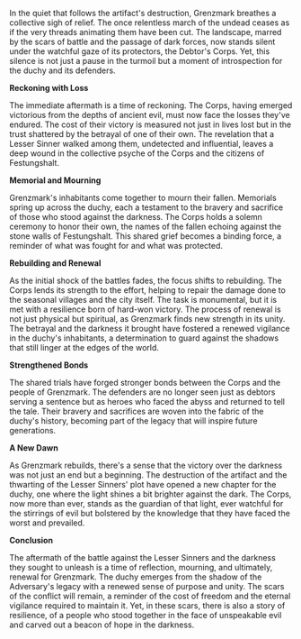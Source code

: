 In the quiet that follows the artifact's destruction, Grenzmark breathes a collective sigh of relief. The once relentless march of the undead ceases as if the very threads animating them have been cut. The landscape, marred by the scars of battle and the passage of dark forces, now stands silent under the watchful gaze of its protectors, the Debtor's Corps. Yet, this silence is not just a pause in the turmoil but a moment of introspection for the duchy and its defenders.

**Reckoning with Loss**

The immediate aftermath is a time of reckoning. The Corps, having emerged victorious from the depths of ancient evil, must now face the losses they've endured. The cost of their victory is measured not just in lives lost but in the trust shattered by the betrayal of one of their own. The revelation that a Lesser Sinner walked among them, undetected and influential, leaves a deep wound in the collective psyche of the Corps and the citizens of Festungshalt.

**Memorial and Mourning**

Grenzmark's inhabitants come together to mourn their fallen. Memorials spring up across the duchy, each a testament to the bravery and sacrifice of those who stood against the darkness. The Corps holds a solemn ceremony to honor their own, the names of the fallen echoing against the stone walls of Festungshalt. This shared grief becomes a binding force, a reminder of what was fought for and what was protected.

**Rebuilding and Renewal**

As the initial shock of the battles fades, the focus shifts to rebuilding. The Corps lends its strength to the effort, helping to repair the damage done to the seasonal villages and the city itself. The task is monumental, but it is met with a resilience born of hard-won victory. The process of renewal is not just physical but spiritual, as Grenzmark finds new strength in its unity. The betrayal and the darkness it brought have fostered a renewed vigilance in the duchy's inhabitants, a determination to guard against the shadows that still linger at the edges of the world.

**Strengthened Bonds**

The shared trials have forged stronger bonds between the Corps and the people of Grenzmark. The defenders are no longer seen just as debtors serving a sentence but as heroes who faced the abyss and returned to tell the tale. Their bravery and sacrifices are woven into the fabric of the duchy's history, becoming part of the legacy that will inspire future generations.

**A New Dawn**

As Grenzmark rebuilds, there's a sense that the victory over the darkness was not just an end but a beginning. The destruction of the artifact and the thwarting of the Lesser Sinners' plot have opened a new chapter for the duchy, one where the light shines a bit brighter against the dark. The Corps, now more than ever, stands as the guardian of that light, ever watchful for the stirrings of evil but bolstered by the knowledge that they have faced the worst and prevailed.

**Conclusion**

The aftermath of the battle against the Lesser Sinners and the darkness they sought to unleash is a time of reflection, mourning, and ultimately, renewal for Grenzmark. The duchy emerges from the shadow of the Adversary's legacy with a renewed sense of purpose and unity. The scars of the conflict will remain, a reminder of the cost of freedom and the eternal vigilance required to maintain it. Yet, in these scars, there is also a story of resilience, of a people who stood together in the face of unspeakable evil and carved out a beacon of hope in the darkness.